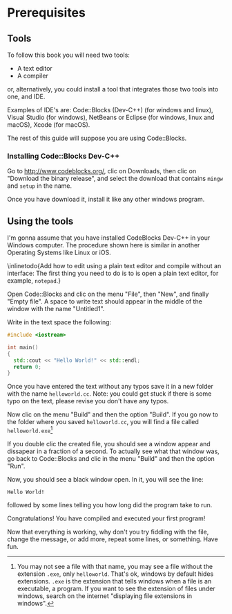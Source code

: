 # Prerequisites #

## Tools ##

To follow this book you will need two tools:

- A text editor
- A compiler

or, alternatively, you could install a tool that integrates those two tools into one, and
IDE.

Examples of IDE's are: Code::Blocks (Dev-C++) (for windows and linux), Visual Studio (for
windows), NetBeans or Eclipse (for windows, linux and macOS), Xcode (for macOS).

The rest of this guide will suppose you are using Code::Blocks.

### Installing Code::Blocks Dev-C++ ###

Go to <http://www.codeblocks.org/>, clic on Downloads, then clic on "Download the binary
release", and select the download that contains `mingw` and `setup` in the name.

Once you have download it, install it like any other windows program.

## Using the tools ##

I'm gonna assume that you have installed CodeBlocks Dev-C++ in your Windows computer. The
procedure shown here is similar in another Operating Systems like Linux or iOS.

\inlinetodo{Add how to edit using a plain text editor and compile without an interface:
The first thing you need to do is to is open a plain text editor, for example, `notepad`.}

Open Code::Blocks and clic on the menu "File", then "New", and finally "Empty file". A
space to write text should appear in the middle of the window with the name "Untitled1".

Write in the text space the following:

~~~cpp
#include <iostream>

int main()
{
  std::cout << "Hello World!" << std::endl;
  return 0;
}
~~~

Once you have entered the text without any typos save it in a new folder with the name
`helloworld.cc`. Note: you could get stuck if there is some typo on the text, please
revise you don't have any typos.

Now clic on the menu "Build" and then the option "Build". If you go now to the folder
where you saved `helloworld.cc`, you will find a file called `helloworld.exe`[^noexe]

[^noexe]: You may not see a file with that name, you may see a file without the extension
  `.exe`, only `helloworld`. That's ok, windows by default hides extensions. `.exe` is the
  extension that tells windows when a file is an executable, a program. If you want to see
  the extension of files under windows, search on the internet "displaying file extensions
  in windows".

If you double clic the created file, you should see a window appear and dissapear in a
fraction of a second. To actually see what that window was, go back to Code::Blocks and
clic in the menu "Build" and then the option "Run".

Now, you should see a black window open. In it, you will see the line:

```plain
Hello World!
```

followed by some lines telling you how long did the program take to run.

Congratulations! You have compiled and executed your first program!

<!--
   -TODO: ask to compile using the command line
   -
   -Now, you need to find the place where the C++ compiler was installed in your computer. For
   -example if you installed CodeBlocks Dev-C++ in your windows computer, the location of the
   -compiler should be in \todo{add location}.
   -
   -Next, you need to learn to use the console.
   -
   -Given the file `000-hello-world.cc`:
   -
   -
   -compile the file into a executable with either `clang++` or `g++`:
   -
   -\inlinetodo{add std option to make it C++11 compilant}
   -
   -~~~bash
   -clang++ 000-hello-world.cc -o 000-hello-world.exe
   -g++ 000-hello-world.cc -o 000-hello-world.exe
   -~~~
   -
   -and run it with:
   -
   -~~~bash
   -./000-hello-world.exe
   -~~~
   -->

Now that everything is working, why don't you try fiddling with the file, change the
message, or add more, repeat some lines, or something. Have fun.

<!-- vim:set filetype=markdown.pandoc : -->

